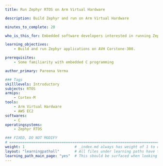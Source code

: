 ```yaml
---
title: Run Zephyr RTOS on Arm Virtual Hardware

description: Build Zephyr and run on Arm Virtual Hardware

minutes_to_complete: 20

who_is_this_for: Embedded software developers interested in running Zephyr RTOS.

learning_objectives: 
    - Build and run Zephyr applications on AVH Corstone-300.

prerequisites:
    - Some familiarity with embedded C programming

author_primary: Pareena Verma

### Tags
skilllevels: Introductory
subjects: RTOS
armips:
    - Cortex-M
tools:
    - Arm Virtual Hardware
    - AWS EC2
softwares:
    - C
operatingsystems:
    - Zephyr RTOS

### FIXED, DO NOT MODIFY
# ================================================================================
weight: 1                       # _index.md always has weight of 1 to order correctly
layout: "learningpathall"       # All files under learning paths have this same wrapper
learning_path_main_page: "yes"  # This should be surfaced when looking for related content. Only set for _index.md of learning path content.
---
```

